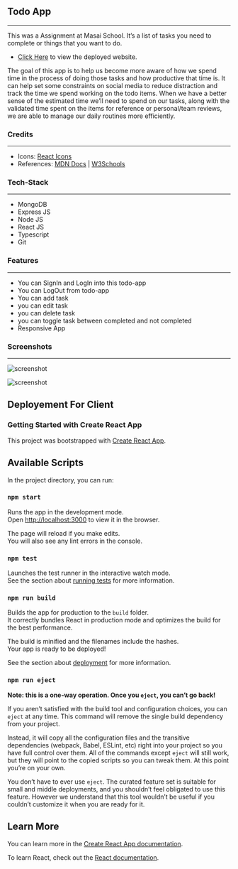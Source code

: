 ## Todo App 
---
<p>
This was a Assignment at Masai School. It’s a list of tasks you need to complete or things that you want to do. 
</p>

* [Click Here](https://admirable-haupia-6a5610.netlify.app/) to view the deployed website.

<p>
The goal of this app is to help us become more aware of how we spend time in the process of doing those tasks and how productive that time is. It can help set some constraints on social media to reduce distraction and track the time we spend working on the todo items. When we have a better sense of the estimated time we’ll need to spend on our tasks, along with the validated time spent on the items for reference or personal/team reviews, we are able to manage our daily routines more efficiently.
</p>

### Credits
___
* Icons: [React Icons](https://react-icons.github.io/react-icons/)
* References: [MDN Docs](https://developer.mozilla.org/en-US/ ) | [W3Schools](https://www.w3schools.com/)

### Tech-Stack
___

* MongoDB
* Express JS
* Node JS
* React JS
* Typescript
* Git

### Features
___
* You can SignIn and LogIn into this todo-app
* You can LogOut from todo-app
* You can add task
* you can edit task 
* you can delete task 
* you can toggle task between completed and not completed
* Responsive App

### Screenshots
___
![screenshot](https://user-images.githubusercontent.com/97354079/174448474-e866e94e-e24c-4932-92c8-1d4a2b67fe57.png)

![screenshot](https://user-images.githubusercontent.com/97354079/174448597-80c997c1-07ae-4053-85f9-e98d0767d98a.png)


## Deployement For Client

### Getting Started with Create React App

This project was bootstrapped with [Create React App](https://github.com/facebook/create-react-app).

## Available Scripts

In the project directory, you can run:

### `npm start`

Runs the app in the development mode.\
Open [http://localhost:3000](http://localhost:3000) to view it in the browser.

The page will reload if you make edits.\
You will also see any lint errors in the console.

### `npm test`

Launches the test runner in the interactive watch mode.\
See the section about [running tests](https://facebook.github.io/create-react-app/docs/running-tests) for more information.

### `npm run build`

Builds the app for production to the `build` folder.\
It correctly bundles React in production mode and optimizes the build for the best performance.

The build is minified and the filenames include the hashes.\
Your app is ready to be deployed!

See the section about [deployment](https://facebook.github.io/create-react-app/docs/deployment) for more information.

### `npm run eject`

**Note: this is a one-way operation. Once you `eject`, you can’t go back!**

If you aren’t satisfied with the build tool and configuration choices, you can `eject` at any time. This command will remove the single build dependency from your project.

Instead, it will copy all the configuration files and the transitive dependencies (webpack, Babel, ESLint, etc) right into your project so you have full control over them. All of the commands except `eject` will still work, but they will point to the copied scripts so you can tweak them. At this point you’re on your own.

You don’t have to ever use `eject`. The curated feature set is suitable for small and middle deployments, and you shouldn’t feel obligated to use this feature. However we understand that this tool wouldn’t be useful if you couldn’t customize it when you are ready for it.

## Learn More

You can learn more in the [Create React App documentation](https://facebook.github.io/create-react-app/docs/getting-started).

To learn React, check out the [React documentation](https://reactjs.org/).
